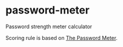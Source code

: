 # password-meter
Password strength meter calculator

Scoring rule is based on [The Password Meter](http://www.passwordmeter.com).
